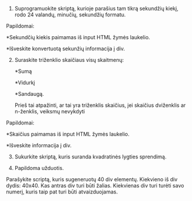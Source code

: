 1. Suprogramuokite skriptą, kurioje parašius tam tikrą sekundžių kiekį, rodo  24 valandų, minučių, sekundžių formatu.

Papildomai:

*Sekundčių kiekis paimamas iš input HTML žymės laukelio.

*Išveskite konvertuotą sekunžių informacija į div.

2. Suraskite triženklio skaičiaus visų skaitmenų:

   *Sumą

   *Vidurkį

   *Sandaugą.

   Prieš tai atpažinti, ar tai yra triženklis skaičius, jei skaičius dviženklis ar n-ženklis, veiksmų nevykdyti

Papildomai:

*Skaičius paimamas iš input HTML žymės laukelio.

*Išveskite informacija į div.

3. Sukurkite  skriptą, kuris suranda kvadratinės lygties sprendimą.



4. Papildoma užduotis.

Parašykite scriptą, kuris sugeneruotų 40 div elementų. Kiekvieno iš div dydis:  40x40. Kas antras div turi būti žalias. Kiekvienas div turi turėti savo numerį, kuris taip pat turi būti atvaizduojamas.